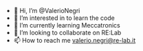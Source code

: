 - 👋 Hi, I’m @ValerioNegri
- 👀 I’m interested in to learn the code
- 🌱 I’m currently learning Meccatronics 
- 💞️ I’m looking to collaborate on RE:Lab
- 📫 How to reach me valerio.negri@re-lab.it

<!---
ValerioNegri/ValerioNegri is a ✨ special ✨ repository because its `README.md` (this file) appears on your GitHub profile.
You can click the Preview link to take a look at your changes.
--->
